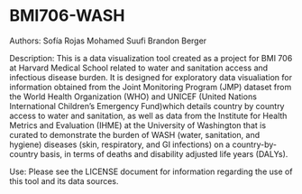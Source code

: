 # BMI706-WASH

Authors: 
Sofía Rojas 
Mohamed Suufi
Brandon Berger

Description: 
This is a data visualization tool created as a project for BMI 706 at Harvard Medical School related to water and sanitation access and infectious disease burden.  It is designed for exploratory data visualiation for information obtained from the Joint Monitoring Program (JMP) dataset from the World Health Organization (WHO) and UNICEF (United Nations International Children’s Emergency Fund)which details country by country access to water and sanitation, as well as data from the Institute for Health Metrics and Evaluation (IHME) at the University of Washington that is curated to demonstrate the burden of WASH (water, sanitation, and hygiene) diseases (skin, respiratory, and GI infections) on a country-by-country basis, in terms of deaths and disability adjusted life years (DALYs).  

Use:
Please see the LICENSE document for information regarding the use of this tool and its data sources.
